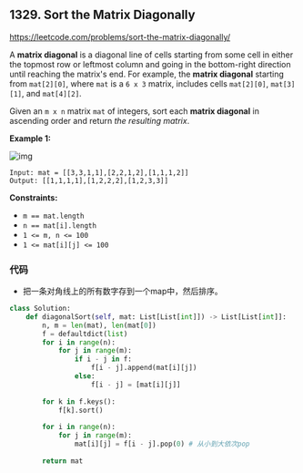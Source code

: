 ## 1329. Sort the Matrix Diagonally

https://leetcode.com/problems/sort-the-matrix-diagonally/

A **matrix diagonal** is a diagonal line of cells starting from some cell in either the topmost row or leftmost column and going in the bottom-right direction until reaching the matrix's end. For example, the **matrix diagonal** starting from `mat[2][0]`, where `mat` is a `6 x 3` matrix, includes cells `mat[2][0]`, `mat[3][1]`, and `mat[4][2]`.

Given an `m x n` matrix `mat` of integers, sort each **matrix diagonal** in ascending order and return *the resulting matrix*.

 

**Example 1:**

![img](https://assets.leetcode.com/uploads/2020/01/21/1482_example_1_2.png)

```
Input: mat = [[3,3,1,1],[2,2,1,2],[1,1,1,2]]
Output: [[1,1,1,1],[1,2,2,2],[1,2,3,3]]
```

 

**Constraints:**

- `m == mat.length`
- `n == mat[i].length`
- `1 <= m, n <= 100`
- `1 <= mat[i][j] <= 100`



### 代码

- 把一条对角线上的所有数字存到一个map中，然后排序。

```python
class Solution:
    def diagonalSort(self, mat: List[List[int]]) -> List[List[int]]:
        n, m = len(mat), len(mat[0])
        f = defaultdict(list)
        for i in range(n):
            for j in range(m):
                if i - j in f:
                    f[i - j].append(mat[i][j])
                else:
                    f[i - j] = [mat[i][j]]
        
        for k in f.keys():
            f[k].sort()
            
        for i in range(n):
            for j in range(m):
                mat[i][j] = f[i - j].pop(0)	# 从小到大依次pop
        
        return mat
```

